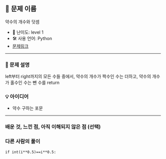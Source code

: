 ## 📘 문제 이름

약수의 개수와 덧셈

- 🧩 난이도: level 1
- 🛠 사용 언어: Python
- [문제링크](https://school.programmers.co.kr/learn/courses/30/lessons/77884#)

---

### 🧠 문제 설명

left부터 right까지의 모든 수들 중에서, 약수의 개수가 짝수인 수는 더하고, 약수의 개수가 홀수인 수는 뺀 수를 return

### 💡 아이디어

- 약수 구하는 포문

---

### 배운 것, 느낀 점, 아직 이해되지 않은 점 (선택)

### 다른 사람의 풀이

`if int(i**0.5)==i**0.5:`
